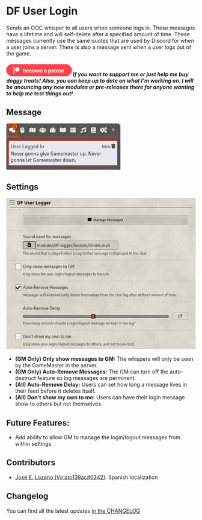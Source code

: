 # DF User Login

Sends an OOC whisper to all users when someone logs in. These messages have a lifetime and will self-delete after a specified amount of time. These messages currently use the same quotes that are used by Discord for when a user joins a server. There is also a message sent when a user logs out of the game.

##### [![become a patron](../.assets/patreon-image.png)](https://www.patreon.com/bePatron?u=46113583) If you want to support me or just help me buy doggy treats! Also, you can keep up to date on what I'm working on. I will be anouncing any new modules or pre-releases there for anyone wanting to help me test things out!

## Message

![DF User Logger Message Example](../.assets/df-logger-message.png)

## Settings

![DF User Logger Settings](../.assets/df-logger-settings.png)

- **(GM Only) Only show messages to GM:** The whispers will only be seen by the GameMaster in the server.
- **(GM Only) Auto-Remove Messages:** The GM can turn off the auto-destruct feature so log messages are perminent.
- **(All) Auto-Remove Delay:** Users can set how long a message lives in their feed before it deletes itself.
- **(All) Don't show my own to me:** Users can have their login message show to others but not themselves.

## Future Features:

- Add ability to allow GM to manage the login/logout messages from within settings.

## Contributors

- [José E. Lozano (Viriato139ac#0342)](https://github.com/lozalojo): Spanish localization

## Changelog

You can find all the latest updates [in the CHANGELOG](./CHANGELOG.md)